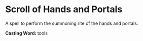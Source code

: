 # Scroll of Hands and Portals

A spell to perform the summoning rite of the hands and portals.

**Casting Word:** tools
